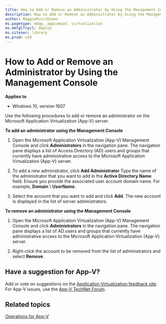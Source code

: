 ```yaml
---
title: How to Add or Remove an Administrator by Using the Management Console (Windows 10)
description: How to Add or Remove an Administrator by Using the Management Console
author: MaggiePucciEvans
ms.pagetype: mdop, appcompat, virtualization
ms.mktglfcycl: deploy
ms.sitesec: library
ms.prod: w10
---
```



# How to Add or Remove an Administrator by Using the Management Console

**Applies to**
-   Windows 10, version 1607

Use the following procedures to add or remove an administrator on the Microsoft Application Virtualization (App-V) server.

**To add an administrator using the Management Console**

1.  Open the Microsoft Application Virtualization (App-V) Management Console and click **Administrators** in the navigation pane. The navigation pane displays a list of Access Directory (AD) users and groups that currently have administrative access to the Microsoft Application Virtualization (App-V) server.

2.  To add a new administrator, click **Add Administrator** Type the name of the administrator that you want to add in the **Active Directory Name** field. Ensure you provide the associated user account domain name. For example, **Domain** \\ **UserName**.

3.  Select the account that you want to add and click **Add**. The new account is displayed in the list of server administrators.

**To remove an administrator using the Management Console**

1.  Open the Microsoft Application Virtualization (App-V) Management Console and click **Administrators** in the navigation pane. The navigation pane displays a list of AD users and groups that currently have administrative access to the Microsoft Application Virtualization (App-V) server.

2.  Right-click the account to be removed from the list of administrators and select **Remove**.

## Have a suggestion for App-V?

Add or vote on suggestions on the [Application Virtualization feedback site](http://appv.uservoice.com/forums/280448-microsoft-application-virtualization).<br>For App-V issues, use the [App-V TechNet Forum](https://social.technet.microsoft.com/Forums/en-US/home?forum=mdopappv).

## Related topics

[Operations for App-V](appv-operations.md)

